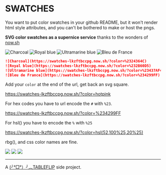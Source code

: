 # SWATCHES

You want to put color swatches in your github README, but it won't render html style attributes, and you can't be bothered to make or host the pngs.

**SVG color swatches as a supernice service** thanks to the wonders of [now.sh](https://now.sh)

![Charcoal](https://swatches-lkzftbccpg.now.sh/?color=%2324364C)
![Royal blue](https://swatches-lkzftbccpg.now.sh/?color=%232B60D5)
![Ultramarine blue](https://swatches-lkzftbccpg.now.sh/?color=%23437AF4)
![Bleu de France](https://swatches-lkzftbccpg.now.sh/?color=%234299FF)

```md
![Charcoal](https://swatches-lkzftbccpg.now.sh/?color=%2324364C)
![Royal blue](https://swatches-lkzftbccpg.now.sh/?color=%232B60D5)
![Ultramarine blue](https://swatches-lkzftbccpg.now.sh/?color=%23437AF4)
![Bleu de France](https://swatches-lkzftbccpg.now.sh/?color=%234299FF)
```

Add your `color` at the end of the url, get back an svg square.

https://swatches-lkzftbccpg.now.sh/?color=hotpink

For hex codes you have to url encode the `#` with `%23`.

https://swatches-lkzftbccpg.now.sh/?color=%234299FF

For hsl() you have to encode the `%` with `%25`

https://swatches-lkzftbccpg.now.sh/?color=hsl(52,100%25,20%25)

rbg(), and css color names are fine.

![](https://swatches-lkzftbccpg.now.sh/?color=rgb(255,220,0))
![](https://swatches-lkzftbccpg.now.sh/?color=goldenrod)
![](https://swatches-lkzftbccpg.now.sh/?color=chartreuse)

---

A [(╯°□°）╯︵TABLEFLIP](https://tableflip.io) side project.
